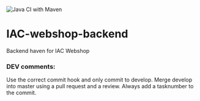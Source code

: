 ![Java CI with Maven](https://github.com/MaxvanderWeide/IAC-webshop-backend/workflows/Java%20CI%20with%20Maven/badge.svg?branch=develop)

# IAC-webshop-backend
Backend haven for IAC Webshop

### DEV comments:
Use the correct commit hook and only commit to develop. Merge develop into master using a pull request and a review. Always add a tasknumber to the commit.
